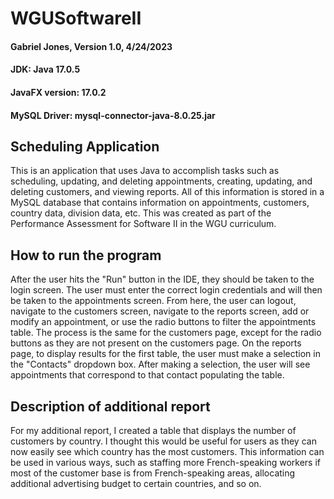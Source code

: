 # WGUSoftwareII

#### Gabriel Jones, Version 1.0, 4/24/2023 ###
#### JDK: Java 17.0.5 
#### JavaFX version: 17.0.2 
#### MySQL Driver: mysql-connector-java-8.0.25.jar 

## Scheduling Application  
This is an application that uses Java to accomplish tasks such as scheduling, updating, and deleting appointments, creating, updating, and deleting customers, and viewing reports. All of this information is stored in a MySQL database that contains information on appointments, customers, country data, division data, etc. This was created as part of the Performance Assessment for Software II in the WGU curriculum.

## How to run the program
After the user hits the "Run" button in the IDE, they should be taken to the login screen. The user must enter the correct login credentials and will then be taken to the appointments screen. From here, the user can logout, navigate to the customers screen, navigate to the reports screen, add or modify an appointment, or use the radio buttons to filter the appointments table. The process is the same for the customers page, except for the radio buttons as they are not present on the customers page. On the reports page, to display results for the first table, the user must make a selection in the "Contacts" dropdown box. After making a selection, the user will see appointments that correspond to that contact populating the table.

## Description of additional report
For my additional report, I created a table that displays the number of customers by country. I thought this would be useful for users as they can now easily see which country has the most customers. This information can be used in various ways, such as staffing more French-speaking workers if most of the customer base is from French-speaking areas, allocating additional advertising budget to certain countries, and so on.
